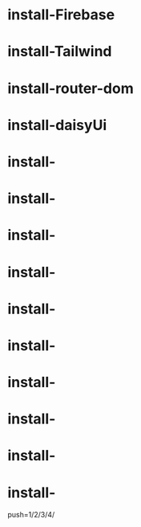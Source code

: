 # install-Firebase
# install-Tailwind
# install-router-dom
# install-daisyUi
# install-
# install-
# install-
# install-
# install-
# install-
# install-
# install-
# install-
# install-

push=1/2/3/4/